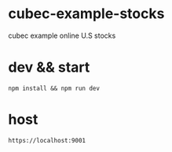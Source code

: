 # cubec-example-stocks
cubec example online U.S stocks

# dev && start
```shell
npm install && npm run dev
```

# host
```
https://localhost:9001
```

